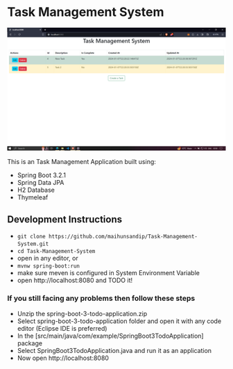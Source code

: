 # Task Management System

![task management system](./TMS_demo.png)

This is an Task Management Application built using:
- Spring Boot 3.2.1
- Spring Data JPA
- H2 Database
- Thymeleaf

## Development Instructions

- `git clone https://github.com/maihunsandip/Task-Management-System.git`
- `cd Task-Management-System`
- open in any editor, or
- `mvnw spring-boot:run`
- make sure meven is configured in System Environment Variable 
- open http://localhost:8080 and TODO it!

### If you still facing any problems then follow these steps
- Unzip the spring-boot-3-todo-application.zip
- Select spring-boot-3-todo-application folder and open it with any code editor (Eclipse IDE is preferred)
- In the [src/main/java/com/example/SpringBoot3TodoApplication] package
- Select SpringBoot3TodoApplication.java and run it as an application
- Now open http://localhost:8080
